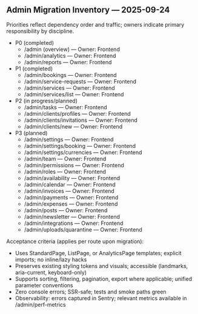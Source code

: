 

## Admin Migration Inventory — 2025-09-24

Priorities reflect dependency order and traffic; owners indicate primary responsibility by discipline.

- P0 (completed)
  - /admin (overview) — Owner: Frontend
  - /admin/analytics — Owner: Frontend
  - /admin/reports — Owner: Frontend
- P1 (completed)
  - /admin/bookings — Owner: Frontend
  - /admin/service-requests — Owner: Frontend
  - /admin/services — Owner: Frontend
  - /admin/services/list — Owner: Frontend
- P2 (in progress/planned)
  - /admin/tasks — Owner: Frontend
  - /admin/clients/profiles — Owner: Frontend
  - /admin/clients/invitations — Owner: Frontend
  - /admin/clients/new — Owner: Frontend
- P3 (planned)
  - /admin/settings — Owner: Frontend
  - /admin/settings/booking — Owner: Frontend
  - /admin/settings/currencies — Owner: Frontend
  - /admin/team — Owner: Frontend
  - /admin/permissions — Owner: Frontend
  - /admin/roles — Owner: Frontend
  - /admin/availability — Owner: Frontend
  - /admin/calendar — Owner: Frontend
  - /admin/invoices — Owner: Frontend
  - /admin/payments — Owner: Frontend
  - /admin/expenses — Owner: Frontend
  - /admin/posts — Owner: Frontend
  - /admin/newsletter — Owner: Frontend
  - /admin/integrations — Owner: Frontend
  - /admin/uploads/quarantine — Owner: Frontend

Acceptance criteria (applies per route upon migration):
- Uses StandardPage, ListPage, or AnalyticsPage templates; explicit imports; no inline/lazy hacks
- Preserves existing styling tokens and visuals; accessible (landmarks, aria-current, keyboard-only)
- Supports sorting, filtering, pagination, export where applicable; unified parameter conventions
- Zero console errors; SSR-safe; tests and smoke paths green
- Observability: errors captured in Sentry; relevant metrics available in /admin/perf-metrics
